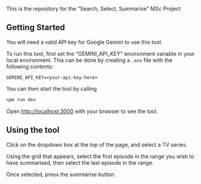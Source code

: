 This is the repository for the "Search, Select, Summarise" MSc Project

## Getting Started

You will need a valid API key for Google Gemini to use this tool.

To run this tool, first set the "GEMINI_API_KEY" environment variable in your local environment. This can be done by creating a `.env` file with the following contents:

```
GEMINI_API_KEY=<your-api-key-here>
```

You can then start the tool by calling


```bash
npm run dev
```

Open [http://localhost:3000](http://localhost:3000) with your browser to see the tool.

## Using the tool

Click on the dropdown box at the top of the page, and select a TV series.

Using the grid that appears, select the first episode in the range you wish to have summarised, then select the last episode in the range.

Once selected, press the summarise button.